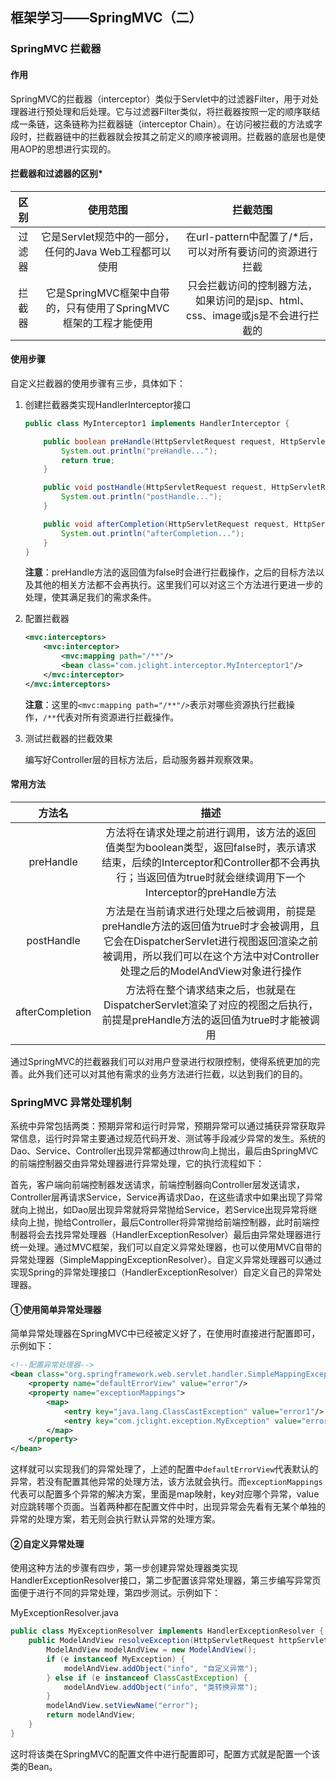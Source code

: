 ## 框架学习——SpringMVC（二）

### SpringMVC 拦截器

#### 作用

SpringMVC的拦截器（interceptor）类似于Servlet中的过滤器Filter，用于对处理器进行预处理和后处理。它与过滤器Filter类似，将拦截器按照一定的顺序联结成一条链，这条链称为拦截器链（interceptor Chain）。在访问被拦截的方法或字段时，拦截器链中的拦截器就会按其之前定义的顺序被调用。拦截器的底层也是使用AOP的思想进行实现的。

#### 拦截器和过滤器的区别*

|  区别  |                           使用范围                           |                           拦截范围                           |
| :----: | :----------------------------------------------------------: | :----------------------------------------------------------: |
| 过滤器 |   它是Servlet规范中的一部分，任何的Java Web工程都可以使用    |  在url-pattern中配置了/*后，可以对所有要访问的资源进行拦截   |
| 拦截器 | 它是SpringMVC框架中自带的，只有使用了SpringMVC框架的工程才能使用 | 只会拦截访问的控制器方法，如果访问的是jsp、html、css、image或js是不会进行拦截的 |

#### 使用步骤

自定义拦截器的使用步骤有三步，具体如下：

1. 创建拦截器类实现HandlerInterceptor接口

   ```java
   public class MyInterceptor1 implements HandlerInterceptor {
   
       public boolean preHandle(HttpServletRequest request, HttpServletResponse response, Object handler) throws Exception {
           System.out.println("preHandle...");
           return true;
       }
   
       public void postHandle(HttpServletRequest request, HttpServletResponse response, Object handler, ModelAndView modelAndView) throws Exception {
           System.out.println("postHandle...");
       }
   
       public void afterCompletion(HttpServletRequest request, HttpServletResponse response, Object handler, Exception ex) throws Exception {
           System.out.println("afterCompletion...");
       }
   }
   ```

   **注意**：preHandle方法的返回值为false时会进行拦截操作，之后的目标方法以及其他的相关方法都不会再执行。这里我们可以对这三个方法进行更进一步的处理，使其满足我们的需求条件。

2. 配置拦截器

   ```xml
   <mvc:interceptors>
       <mvc:interceptor>
           <mvc:mapping path="/**"/>
           <bean class="com.jclight.interceptor.MyInterceptor1"/>
       </mvc:interceptor>
   </mvc:interceptors>
   ```

   **注意**：这里的`<mvc:mapping path="/**"/>`表示对哪些资源执行拦截操作，`/**`代表对所有资源进行拦截操作。

3. 测试拦截器的拦截效果

   编写好Controller层的目标方法后，启动服务器并观察效果。

#### 常用方法

|     方法名      |                             描述                             |
| :-------------: | :----------------------------------------------------------: |
|    preHandle    | 方法将在请求处理之前进行调用，该方法的返回值类型为boolean类型，返回false时，表示请求结束，后续的Interceptor和Controller都不会再执行；当返回值为true时就会继续调用下一个Interceptor的preHandle方法 |
|   postHandle    | 方法是在当前请求进行处理之后被调用，前提是preHandle方法的返回值为true时才会被调用，且它会在DispatcherServlet进行视图返回渲染之前被调用，所以我们可以在这个方法中对Controller处理之后的ModelAndView对象进行操作 |
| afterCompletion | 方法将在整个请求结束之后，也就是在DispatcherServlet渲染了对应的视图之后执行，前提是preHandle方法的返回值为true时才能被调用 |

通过SpringMVC的拦截器我们可以对用户登录进行权限控制，使得系统更加的完善。此外我们还可以对其他有需求的业务方法进行拦截，以达到我们的目的。

### SpringMVC 异常处理机制

系统中异常包括两类：预期异常和运行时异常，预期异常可以通过捕获异常获取异常信息，运行时异常主要通过规范代码开发、测试等手段减少异常的发生。系统的Dao、Service、Controller出现异常都通过throw向上抛出，最后由SpringMVC的前端控制器交由异常处理器进行异常处理，它的执行流程如下：

首先，客户端向前端控制器发送请求，前端控制器向Controller层发送请求，Controller层再请求Service，Service再请求Dao，在这些请求中如果出现了异常就向上抛出，如Dao层出现异常就将异常抛给Service，若Service出现异常将继续向上抛，抛给Controller，最后Controller将异常抛给前端控制器，此时前端控制器将会去找异常处理器（HandlerExceptionResolver）最后由异常处理器进行统一处理。通过MVC框架，我们可以自定义异常处理器，也可以使用MVC自带的异常处理器（SimpleMappingExceptionResolver）。自定义异常处理器可以通过实现Spring的异常处理接口（HandlerExceptionResolver）自定义自己的异常处理器。

#### ①使用简单异常处理器

简单异常处理器在SpringMVC中已经被定义好了，在使用时直接进行配置即可，示例如下：

```xml
<!--配置异常处理器-->
<bean class="org.springframework.web.servlet.handler.SimpleMappingExceptionResolver">
    <property name="defaultErrorView" value="error"/>
    <property name="exceptionMappings">
        <map>
            <entry key="java.lang.ClassCastException" value="error1"/>
            <entry key="com.jclight.exception.MyException" value="error2"/>
        </map>
    </property>
</bean>
```

这样就可以实现我们的异常处理了，上述的配置中`defaultErrorView`代表默认的异常，若没有配置其他异常的处理方法，该方法就会执行。而`exceptionMappings`代表可以配置多个异常的解决方案，里面是map映射，key对应哪个异常，value对应跳转哪个页面。当着两种都在配置文件中时，出现异常会先看有无某个单独的异常的处理方案，若无则会执行默认异常的处理方案。

#### ②自定义异常处理

使用这种方法的步骤有四步，第一步创建异常处理器类实现HandlerExceptionResolver接口，第二步配置该异常处理器，第三步编写异常页面便于进行不同的异常处理，第四步测试。示例如下：

MyExceptionResolver.java

```java
public class MyExceptionResolver implements HandlerExceptionResolver {
    public ModelAndView resolveException(HttpServletRequest httpServletRequest, HttpServletResponse httpServletResponse, Object o, Exception e) {
        ModelAndView modelAndView = new ModelAndView();
        if (e instanceof MyException) {
            modelAndView.addObject("info", "自定义异常");
        } else if (e instanceof ClassCastException) {
            modelAndView.addObject("info", "类转换异常");
        }
        modelAndView.setViewName("error");
        return modelAndView;
    }
}
```

这时将该类在SpringMVC的配置文件中进行配置即可，配置方式就是配置一个该类的Bean。



